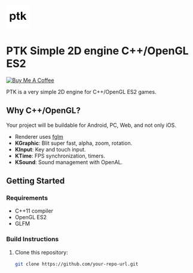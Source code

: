 ![Grizzly](logo.png)

# PTK Simple 2D engine C++/OpenGL ES2

[![Buy Me A Coffee](https://cdn.buymeacoffee.com/buttons/default-orange.png)](https://www.buymeacoffee.com/jmapp)

PTK is a very simple 2D engine for C++/OpenGL ES2 games.

## Why C++/OpenGL?

Your project will be buildable for Android, PC, Web, and not only iOS.

- Renderer uses [fglm](https://github.com/brackeen/glfm)
- **KGraphic**: Blit super fast, alpha, zoom, rotation.
- **KInput**: Key and touch input.
- **KTime**: FPS synchronization, timers.
- **KSound**: Sound management with OpenAL.

## Getting Started

### Requirements

- C++11 compiler
- OpenGL ES2
- GLFM

### Build Instructions

1. Clone this repository:
   ```bash
   git clone https://github.com/your-repo-url.git
